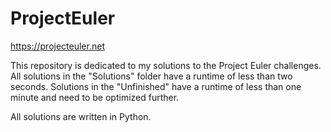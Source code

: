 # ProjectEuler

https://projecteuler.net

This repository is dedicated to my solutions to the Project Euler challenges. All solutions in the "Solutions" folder have a runtime of less than two seconds.
Solutions in the "Unfinished" have a runtime of less than one minute and need to be optimized further.

All solutions are written in Python.
